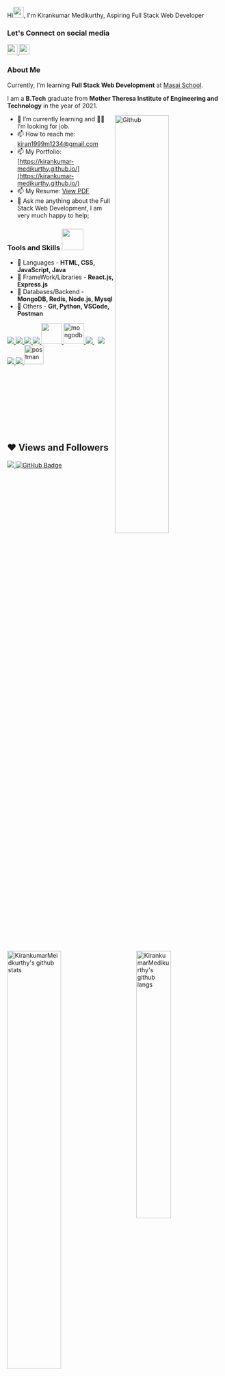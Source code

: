 Hi<img src="https://raw.githubusercontent.com/MartinHeinz/MartinHeinz/master/wave.gif" width="25px">, I'm Kirankumar Medikurthy, Aspiring Full Stack Web Developer

### Let's Connect on social media

<a href="https://www.linkedin.com/in/kiran-kumar-medikurthy/" target="_blank">
  <img src='https://cdn.jsdelivr.net/npm/simple-icons@v3.12.1/icons/linkedin.svg' width='24px' />
</a>



<a href="https://github.com/kirankumar-medikurthy" target="_blank">
  <img src='https://cdn.jsdelivr.net/npm/simple-icons@v3.12.1/icons/github.svg' width='24px' />
</a>



### About Me
Currently, I'm learning <b>Full Stack Web Development</b> at [Masai School](https://www.masaischool.com/).

I am a <b>B.Tech</b> graduate from <b> Mother Theresa Institute of Engineering and Technology</b> in the year of 2021.

<img width="50%" align="right" alt="Github" src="https://raw.githubusercontent.com/onimur/.github/master/.resources/git-header.svg" />

- 🌱  I’m currently learning and 👨‍💻 I’m looking for job.
- 📫 How to reach me: kiran1999m1234@gmail.com
- 📫 My Portfolio: [https://kirankumar-medikurthy.github.io/](https://kirankumar-medikurthy.github.io/)
- 📫 My Resume: [View PDF](https://drive.google.com/file/d/1VR468_EiVWBF9qxwfF4Sulyu0qwJJR2D/view?usp=sharing)
- 💬 Ask me anything about the Full Stack Web Development, I am very much happy to help;


### Tools and Skills <img src="https://camo.githubusercontent.com/63371d36886ee658f5a97401f393e1ab1684b2fd3de674b8f5efc7d410b2a3d0/68747470733a2f2f6d656469612e67697068792e636f6d2f6d656469612f57556c706c634d704f43456d5447427442572f67697068792e676966" width=50px>

- 🚀 Languages - **HTML, CSS, JavaScript, Java**
- 🚀 FrameWork/Libraries - **React.js, Express.js**
- 🚀 Databases/Backend - **MongoDB, Redis, Node.js, Mysql**
- 🚀 Others - **Git, Python, VSCode, Postman**

<p align="left"> 
    <a href="https://www.w3.org/html/" target="_blank"> <img src="https://img.icons8.com/color/48/000000/html-5.png"/> </a> 
    <a href="https://www.w3schools.com/css/" target="_blank"> <img src="https://img.icons8.com/color/48/000000/css3.png"/> </a>
    <a href="https://developer.mozilla.org/en-US/docs/Web/JavaScript" target="_blank"> <img src="https://img.icons8.com/color/48/000000/javascript.png"/> </a> 
    <a href="https://www.java.com" target="_blank"> <img src="https://img.icons8.com/color/48/000000/java-coffee-cup-logo.png"/> </a>
    <a href="https://reactjs.org/" target="_blank"> <img src="https://www.pngfind.com/pngs/m/685-6854994_react-logo-no-background-hd-png-download.png" width="48" height="48"/> </a> 
    <a href="https://www.mongodb.com/" target="_blank"> <img src="https://www.pngkit.com/png/full/225-2254691_9kib-354x415-unnamed-mongodb-logo-svg.png" alt="mongodb" width="48" height="48"/> </a> 
    <a style="padding-right:8px;" href="https://nodejs.org" target="_blank"> <img src="https://img.icons8.com/color/48/000000/nodejs.png"/> </a> 
    <a style="padding-right:8px;" href="https://www.mysql.com/" target="_blank"> <img src="https://img.icons8.com/fluent/50/000000/mysql-logo.png"/> </a>
    <a href="https://git-scm.com/" target="_blank"> <img src="https://img.icons8.com/color/48/000000/git.png"/> </a> 
    <a href="https://www.python.org" target="_blank"> <img src="https://img.icons8.com/color/48/000000/python.png"/> </a> 
    <a href="https://postman.com" target="_blank"> <img src="https://www.vectorlogo.zone/logos/getpostman/getpostman-icon.svg" alt="postman" width="45" height="45"/> </a>   
   <!-- <a href="https://redux.js.org" target="_blank"> <img src="https://img.icons8.com/color/48/000000/redux.png"/> </a>
    <a href="https://expressjs.com" target="_blank"> <img src="https://raw.githubusercontent.com/devicons/devicon/master/icons/express/express-original-wordmark.svg" alt="express" width="40" height="40"/> </a>-->
</p>

<img alt="KirankumarMeidkurthy's github stats" align="left" width="50%" src="https://github-readme-stats.vercel.app/api?username=kirankumar-medikurthy&show_icons=true&hide_border=true" />



<img alt="KirankumarMedikurthy's github langs" align="right" width="40%" src="https://github-readme-stats.vercel.app/api/top-langs/?username=kirankumar-medikurthy&langs_count=10&layout=compact&hide_border=true" />

<!--[<a href="https://github.com/kirankumar-medikurthy/github-readme-stats"><img alt="Kirankumar Medikurthys's Top Languages" src="https://github-readme-stats.vercel.app/api/top-langs/?username=kirankumar-medikurthy&langs_count=8&count_private=true&layout=compact&theme=react&hide_border=true&bg_color=0D1117" /></a>](url)](url)-->

<br/>
<br/>
<br/>
<br/>
<br/>
<!--<a href="https://github.com/kirankumar-medikurthy/github-readme-activity-graph"><img alt="KirankumarMeidkurthy's Activity Graph" src="https://activity-graph.herokuapp.com/graph?username=kirankumar-medikurthy&line=5BCDEC&point=FFFFFF&hide_border=true" /></a>-->

<br/>
<br/>
<br/>


## ❤ Views and Followers

<a href="https://github.com/Meghna-DAS/github-profile-views-counter">
    <img src="https://komarev.com/ghpvc/?username=kirankumar-medikurthy">
</a>
<a href="https://github.com/kirankumar-medikurthy?tab=followers"><img src="https://img.shields.io/github/followers/kirankumar-medikurthy?label=Followers&style=social" alt="GitHub Badge"></a>

<!--
**kirankumar-medikurthy/kirankumar-medikurthy** is a ✨ _special_ ✨ repository because its `README.md` (this file) appears on your GitHub profile.

Here are some ideas to get you started:

- 🔭 I’m currently working on ...
- 🌱 I’m currently learning ...
- 👯 I’m looking to collaborate on ...
- 🤔 I’m looking for help with ...
- 💬 Ask me about ...
- 📫 How to reach me: ...
- 😄 Pronouns: ...
- ⚡ Fun fact: ...
-->
